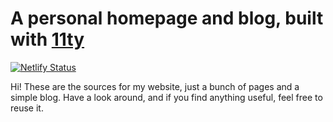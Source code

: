 # A personal homepage and blog, built with [11ty](https://11ty.dev)

[![Netlify Status](https://api.netlify.com/api/v1/badges/2d917435-dfa4-49a3-9445-dd0daa1ac26b/deploy-status)](https://app.netlify.com/sites/andreasphil/deploys)

Hi! These are the sources for my website, just a bunch of pages and a simple blog. Have a look around, and if you find anything useful, feel free to reuse it.
